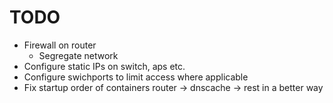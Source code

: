 # TODO

* Firewall on router
  * Segregate network
* Configure static IPs on switch, aps etc.
* Configure swichports to limit access where applicable
* Fix startup order of containers router -> dnscache -> rest in a better way
